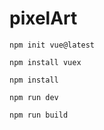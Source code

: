 # pixelArt

`npm init vue@latest`  

`npm install vuex`  

`npm install`  

`npm run dev`  

`npm run build`  
